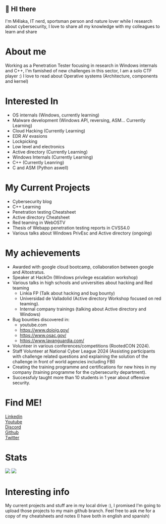 ##  👋 HI there

I'm M4laka, IT nerd, sportsman person and nature lover while I research about cybersecurity, 
I love to share all my knowledge with my colleagues to learn and share

# About me
 Working as a Penetration Tester focusing in research in Windows internals and C++, I'm famished of new challenges in this sector, I am a solo CTF player :)
 I love to read about Operative systems (Architecture, components and kernel)

# Interested In
* OS internals (Windows, currently learning)
* Malware development (Windows API, reversing, ASM... Currently Learning) 
* Cloud Hacking (Currently Learning)
* EDR AV evasions
* Lockpicking
* Low level and electronics
* Active directory (Currently Learning)
* Windows Internals (Currently Learning)
* C++ (Currently Leanring)
* C and ASM (Python aswell)


# My Current Projects
* Cybersecurity blog
* C++ Learning
* Penetration testing Cheatsheet
* Active directory Cheatsheet
* Red teaming in WebOSTV
* Thesis of Webapp penetration testing reports in CVSS4.0
* Various talks about Windows PrivEsc and Active directory (ongoing)

# My achievements
* Awarded with google cloud bootcamp, collaboration between google and Altostratus.
* Speaker at HackOn (Windows privilege escalation workshop)
* Various talks in high schools and universities about hacking and Red teaming
   * Linkia FP (Talk about hacking and bug bounty)
   * Universidad de Valladolid (Active directory Workshop focused on red teaming).
   * Internal company trainings (talking about Active directory and Windows)
* Bug bounties discovered in:
  *  youtube.com
  *  https://www.doioig.gov/
  *  https://www.osac.gov/
  *  https://www.lavanguardia.com/
* Volunteer in various conferences/competitions (RootedCON 2024).
* Staff Volunteer at National Cyber League 2024 (Assisting participants with challenge related questions and explaining the solution of the challenge in front of world agencies including FBI)
* Creating the training programme and certifications for new hires in my company (training programme for the cybersecurity department).
*  Successfuly taught more than 10 students in 1 year about offensive security.

# Find ME!
[Linkedin](https://www.linkedin.com/in/marco-carrasco-talan-6b5912198/) \
[Youtube](https://www.youtube.com/channel/UCTgM3LdJZjpEpilLJB3piCA) \
[Discord](https://discord.gg/UXzFV3Dj8p)\
[Github](https://github.com/shell-bomb) \
[Twitter](A)
# Stats
<p>
    <img src="https://github-readme-stats.vercel.app/api?username=shell-bomb&show_icons=true&layout=compact&bg_color=30,12c2e9,f64f59&title_color=fff&text_color=fff">
    <img src="https://github-readme-stats.vercel.app/api/top-langs/?username=shell-bomb&layout=compact&bg_color=30,1565C0,b92b27&title_color=fff&text_color=fff">
</p>

# Interesting info
My current projects and stuff are in my local drive :), I promised I'm going to upload those projects to my main github branch.
Feel free to ask me for a copy of my cheatsheets and notes (I have both in english and spanish)
